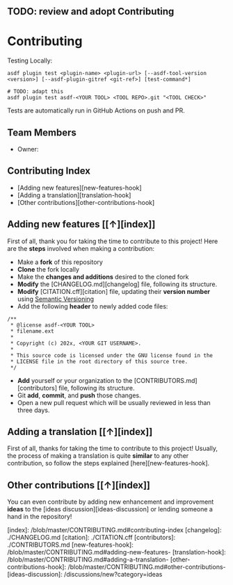 <h1 align="center"><PROJECT NAME></h1>

## TODO: review and adopt Contributing

# Contributing

Testing Locally:

```shell
asdf plugin test <plugin-name> <plugin-url> [--asdf-tool-version <version>] [--asdf-plugin-gitref <git-ref>] [test-command*]

# TODO: adapt this
asdf plugin test asdf-<YOUR TOOL> <TOOL REPO>.git "<TOOL CHECK>"
```

Tests are automatically run in GitHub Actions on push and PR.

## Team Members

- Owner: [<YOUR GIT USERNAME>](<TOOL REPO>)

## Contributing Index

- [Adding new features][new-features-hook]
- [Adding a translation][translation-hook]
- [Other contributions][other-contributions-hook]

## Adding new features [[↑][index]]

First of all, thank you for taking the time to contribute to this project!
Here are the **steps** involved when making a contribution:

- Make a **fork** of this repository
- **Clone** the fork locally
- Make the **changes and additions** desired to the cloned fork
- **Modify** the [CHANGELOG.md][changelog] file, following its structure.
- **Modify** [CITATION.cff][citation] file, updating their **version number** using [Semantic Versioning](https://semver.org/spec/v2.0.0.html)
- Add the following **header** to newly added code files:

```
/**
 * @license asdf-<YOUR TOOL>
 * filename.ext
 *
 * Copyright (c) 202x, <YOUR GIT USERNAME>.
 *
 * This source code is licensed under the GNU license found in the
 * LICENSE file in the root directory of this source tree.
 */
```

- **Add** yourself or your organization to the [CONTRIBUTORS.md][contributors] file, following its structure.
- Git **add**, **commit**, and **push** those changes.
- Open a new pull request which will be usually reviewed in less than three days.

## Adding a translation [[↑][index]]

First of all, thanks for taking the time to contribute to this project!
Usually, the process of making a translation is quite **similar** to any other contribution, so follow the steps explained [here][new-features-hook].

## Other contributions [[↑][index]]

You can even contribute by adding new enhancement and improvement **ideas** to the [ideas discussion][ideas-discussion] or lending someone a hand in the repository!

[index]: <TOOL REPO>/blob/master/CONTRIBUTING.md#contributing-index
[changelog]: ./CHANGELOG.md
[citation]: ./CITATION.cff
[contributors]: ./CONTRIBUTORS.md
[new-features-hook]: <TOOL REPO>/blob/master/CONTRIBUTING.md#adding-new-features-
[translation-hook]: <TOOL REPO>/blob/master/CONTRIBUTING.md#adding-a-translation-
[other-contributions-hook]: <TOOL REPO>/blob/master/CONTRIBUTING.md#other-contributions-
[ideas-discussion]: <TOOL REPO>/discussions/new?category=ideas
